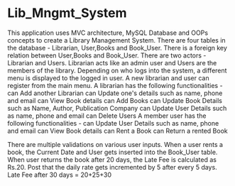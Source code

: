 # Lib_Mngmt_System
This application uses MVC architecture, MySQL Database and OOPs concepts to create a Library Management System.
There are four tables in the database - Librarian, User,Books and Book_User. There is a foreign key relation between User,Books and Book_User.
There are two actors - Librarian and Users. Librarian acts like an admin user and Users are the members of the library.
Depending on who logs into the system, a different menu is displayed to the logged in user.
A new librarian and user can register from the main menu.
A librarian has the following functionalities -
  can Add another Librarian
  can Update one's details such as name, phone and email
  can View Book details
  can Add Books
  can Update Book Details such as Name, Author, Publication Company
  can Update User Details such as name, phone and email
  can Delete Users
A member user has the following functionalities -
  can Update User Details such as name, phone and email
  can View Book details
  can Rent a Book
  can Return a rented Book

There are multiple validations on various user inputs. When a user rents a book, the Current Date and User gets inserted into the Book_User table.
When user returns the book after 20 days, the Late Fee is calculated as Rs.20. Post that the daily rate gets incremented by 5 after every 5 days.
Late Fee after 30 days = 20+25+30
 
  
